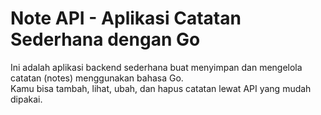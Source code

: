 # Note API - Aplikasi Catatan Sederhana dengan Go

Ini adalah aplikasi backend sederhana buat menyimpan dan mengelola catatan (notes) menggunakan bahasa Go.  
Kamu bisa tambah, lihat, ubah, dan hapus catatan lewat API yang mudah dipakai.

